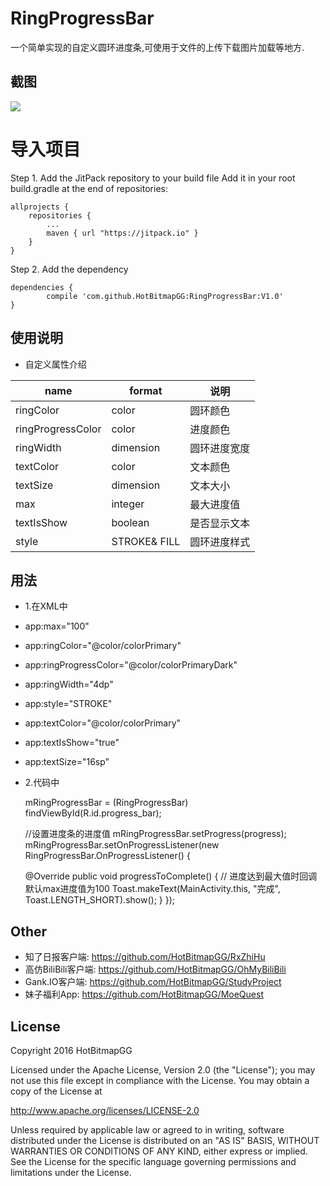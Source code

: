 # RingProgressBar

一个简单实现的自定义圆环进度条,可使用于文件的上传下载图片加载等地方.


## 截图

![](https://github.com/HotBitmapGG/RingProgressBar/blob/master/pic/ring.gif?raw=true)

# 导入项目
 Step 1. Add the JitPack repository to your build file
 Add it in your root build.gradle at the end of repositories:

	allprojects {
		repositories {
			...
			maven { url "https://jitpack.io" }
		}
	}



Step 2. Add the dependency

	dependencies {
	        compile 'com.github.HotBitmapGG:RingProgressBar:V1.0'
	}

## 使用说明

* 自定义属性介绍

name | format | 说明
-----|------|----
ringColor    | color    | 圆环颜色
ringProgressColor   | color     | 进度颜色
ringWidth    | dimension    | 圆环进度宽度
textColor   | color   | 文本颜色
textSize    | dimension    | 文本大小
max    | integer    | 最大进度值
textIsShow    | boolean    | 是否显示文本
style    | STROKE& FILL   | 圆环进度样式


## 用法

* 1.在XML中

 *  app:max="100"
 *  app:ringColor="@color/colorPrimary"
 *  app:ringProgressColor="@color/colorPrimaryDark"
 *  app:ringWidth="4dp"
 *  app:style="STROKE"
 *  app:textColor="@color/colorPrimary"
 *  app:textIsShow="true"
 *  app:textSize="16sp"

* 2.代码中

  mRingProgressBar = (RingProgressBar) findViewById(R.id.progress_bar);

  //设置进度条的进度值
  mRingProgressBar.setProgress(progress);
  mRingProgressBar.setOnProgressListener(new RingProgressBar.OnProgressListener()
  {

    @Override
     public void progressToComplete()
     {
         // 进度达到最大值时回调 默认max进度值为100
         Toast.makeText(MainActivity.this, "完成", Toast.LENGTH_SHORT).show();
     }
  });

## Other

 * 知了日报客户端: https://github.com/HotBitmapGG/RxZhiHu
 * 高仿BiliBili客户端: https://github.com/HotBitmapGG/OhMyBiliBili
 * Gank.IO客户端: https://github.com/HotBitmapGG/StudyProject
 * 妹子福利App: https://github.com/HotBitmapGG/MoeQuest

## License

 Copyright 2016 HotBitmapGG

 Licensed under the Apache License, Version 2.0 (the "License"); you may not use this file except in compliance with the License. You may obtain a copy of the License at

 http://www.apache.org/licenses/LICENSE-2.0

 Unless required by applicable law or agreed to in writing, software distributed under the License is distributed on an "AS IS" BASIS, WITHOUT WARRANTIES OR CONDITIONS OF ANY KIND, either express or implied. See the License for the specific language governing permissions and limitations under the License.





